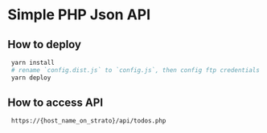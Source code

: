# Simple PHP Json API

## How to deploy

```bash
 yarn install
 # rename `config.dist.js` to `config.js`, then config ftp credentials in `config.js`
 yarn deploy
```

## How to access API

```bash
 https://{host_name_on_strato}/api/todos.php
```
